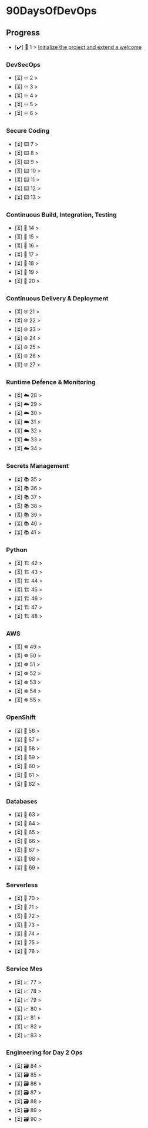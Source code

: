 # 90DaysOfDevOps

## Progress

- [✔️] 👋 1 > [Initialize the project and extend a welcome](3-5-2024/day01.md)

### DevSecOps

- [⏳] ♾️ 2 > [](day02.md)
- [⏳] ♾️ 3 > [](day03.md)
- [⏳] ♾️ 4 > [](day04.md)
- [⏳] ♾️ 5 > [](day05.md)
- [⏳] ♾️ 6 > [](day06.md)

### Secure Coding

- [⏳] ⌨️ 7 > [](day07.md)
- [⏳] ⌨️ 8 > [](day08.md)
- [⏳] ⌨️ 9 > [](day09.md)
- [⏳] ⌨️ 10 > [](day10.md)
- [⏳] ⌨️ 11 > [](day11.md)
- [⏳] ⌨️ 12 > [](day12.md)
- [⏳] ⌨️ 13 > [](day13.md)

### Continuous Build, Integration, Testing

- [⏳] 🐧 14 > [](day14.md)
- [⏳] 🐧 15 > [](day15.md)
- [⏳] 🐧 16 > [](day16.md)
- [⏳] 🐧 17 > [](day17.md)
- [⏳] 🐧 18 > [](day18.md)
- [⏳] 🐧 19 > [](day19.md)
- [⏳] 🐧 20 > [](day20.md)

### Continuous Delivery & Deployment

- [⏳] 🌐 21 > [](day21.md)
- [⏳] 🌐 22 > [](day22.md)
- [⏳] 🌐 23 > [](day23.md)
- [⏳] 🌐 24 > [](day24.md)
- [⏳] 🌐 25 > [](day25.md)
- [⏳] 🌐 26 > [](day26.md)
- [⏳] 🌐 27 > [](day27.md)

### Runtime Defence & Monitoring

- [⏳] ☁️ 28 > [](day28.md)
- [⏳] ☁️ 29 > [](day29.md)
- [⏳] ☁️ 30 > [](day30.md)
- [⏳] ☁️ 31 > [](day31.md)
- [⏳] ☁️ 32 > [](day32.md)
- [⏳] ☁️ 33 > [](day33.md)
- [⏳] ☁️ 34 > [](day34.md)

### Secrets Management

- [⏳] 📚 35 > [](day35.md)
- [⏳] 📚 36 > [](day36.md)
- [⏳] 📚 37 > [](day37.md)
- [⏳] 📚 38 > [](day38.md)
- [⏳] 📚 39 > [](day39.md)
- [⏳] 📚 40 > [](day40.md)
- [⏳] 📚 41 > [](day41.md)

### Python

- [⏳] 🏗️ 42 > [](day42.md)
- [⏳] 🏗️ 43 > [](day43.md)
- [⏳] 🏗️ 44 > [](day44.md)
- [⏳] 🏗️ 45 > [](day45.md)
- [⏳] 🏗️ 46 > [](day46.md)
- [⏳] 🏗️ 47 > [](day47.md)
- [⏳] 🏗️ 48 > [](day48.md)

### AWS

- [⏳] ☸ 49 > [](day49.md)
- [⏳] ☸ 50 > [](day50.md)
- [⏳] ☸ 51 > [](day51.md)
- [⏳] ☸ 52 > [](day52.md)
- [⏳] ☸ 53 > [](day53.md)
- [⏳] ☸ 54 > [](day54.md)
- [⏳] ☸ 55 > [](day55.md)

### OpenShift

- [⏳] 🤖 56 > [](day56.md)
- [⏳] 🤖 57 > [](day57.md)
- [⏳] 🤖 58 > [](day58.md)
- [⏳] 🤖 59 > [](day59.md)
- [⏳] 🤖 60 > [](day60.md)
- [⏳] 🤖 61 > [](day61.md)
- [⏳] 🤖 62 > [](day62.md)

### Databases

- [⏳] 📜 63 > [](day63.md)
- [⏳] 📜 64 > [](day64.md)
- [⏳] 📜 65 > [](day65.md)
- [⏳] 📜 66 > [](day66.md)
- [⏳] 📜 67 > [](day67.md)
- [⏳] 📜 68 > [](day68.md)
- [⏳] 📜 69 > [](day69.md)

### Serverless

- [⏳] 🔄 70 > [](day70.md)
- [⏳] 🔄 71 > [](day71.md)
- [⏳] 🔄 72 > [](day72.md)
- [⏳] 🔄 73 > [](day73.md)
- [⏳] 🔄 74 > [](day74.md)
- [⏳] 🔄 75 > [](day75.md)
- [⏳] 🔄 76 > [](day76.md)

### Service Mes

- [⏳] 📈 77 > [](day77.md)
- [⏳] 📈 78 > [](day78.md)
- [⏳] 📈 79 > [](day79.md)
- [⏳] 📈 80 > [](day80.md)
- [⏳] 📈 81 > [](day81.md)
- [⏳] 📈 82 > [](day82.md)
- [⏳] 📈 83 > [](day83.md)

### Engineering for Day 2 Ops

- [⏳] 🗃️ 84 > [](day84.md)
- [⏳] 🗃️ 85 > [](day85.md)
- [⏳] 🗃️ 86 > [](day86.md)
- [⏳] 🗃️ 87 > [](day87.md)
- [⏳] 🗃️ 88 > [](day88.md)
- [⏳] 🗃️ 89 > [](day89.md)
- [⏳] 🗃️ 90 > [](day90.md)
